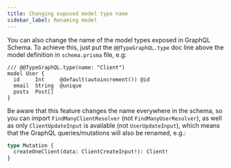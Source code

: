```yaml
---
title: Changing exposed model type name
sidebar_label: Renaming model
---
```


You can also change the name of the model types exposed in GraphQL Schema.
To achieve this, just put the `@@TypeGraphQL.type` doc line above the model definition in `schema.prisma` file, e.g:

```prisma {1}
/// @@TypeGraphQL.type(name: "Client")
model User {
  id     Int     @default(autoincrement()) @id
  email  String  @unique
  posts  Post[]
}
```

Be aware that this feature changes the name everywhere in the schema, so you can import `FindManyClientResolver` (not `FindManyUserResolver`), as well as only `ClientUpdateInput` is available (not `UserUpdateInput`), which means that the GraphQL queries/mutations will also be renamed, e.g.:

```graphql
type Mutation {
  createOneClient(data: ClientCreateInput!): Client!
}
```
